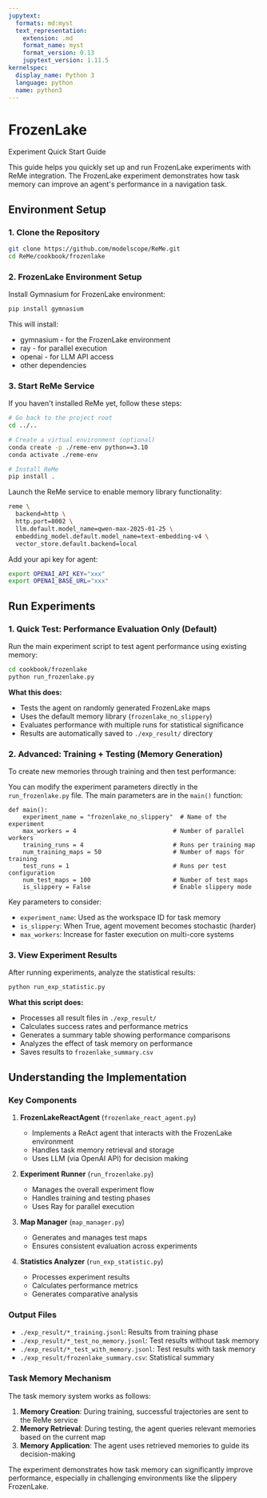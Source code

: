 ```yaml
---
jupytext:
  formats: md:myst
  text_representation:
    extension: .md
    format_name: myst
    format_version: 0.13
    jupytext_version: 1.11.5
kernelspec:
  display_name: Python 3
  language: python
  name: python3
---
```


# FrozenLake 
Experiment Quick Start Guide

This guide helps you quickly set up and run FrozenLake experiments with ReMe integration. The FrozenLake experiment demonstrates how task memory can improve an agent's performance in a navigation task.

## Environment Setup

### 1. Clone the Repository

```bash
git clone https://github.com/modelscope/ReMe.git
cd ReMe/cookbook/frozenlake
```

### 2. FrozenLake Environment Setup

Install Gymnasium for FrozenLake environment:

```bash
pip install gymnasium
```

This will install:
- gymnasium - for the FrozenLake environment
- ray - for parallel execution
- openai - for LLM API access
- other dependencies

### 3. Start ReMe Service

If you haven't installed ReMe yet, follow these steps:
```bash
# Go back to the project root
cd ../..

# Create a virtual environment (optional)
conda create -p ./reme-env python==3.10
conda activate ./reme-env

# Install ReMe
pip install .
```

Launch the ReMe service to enable memory library functionality:

```bash
reme \
  backend=http \
  http.port=8002 \
  llm.default.model_name=qwen-max-2025-01-25 \
  embedding_model.default.model_name=text-embedding-v4 \
  vector_store.default.backend=local
```

Add your api key for agent:
```bash
export OPENAI_API_KEY="xxx"
export OPENAI_BASE_URL="xxx"
```


## Run Experiments

### 1. Quick Test: Performance Evaluation Only (Default)

Run the main experiment script to test agent performance using existing memory:

```bash
cd cookbook/frozenlake
python run_frozenlake.py
```

**What this does:**
- Tests the agent on randomly generated FrozenLake maps
- Uses the default memory library (`frozenlake_no_slippery`)
- Evaluates performance with multiple runs for statistical significance
- Results are automatically saved to `./exp_result/` directory

### 2. Advanced: Training + Testing (Memory Generation)

To create new memories through training and then test performance:

You can modify the experiment parameters directly in the `run_frozenlake.py` file. The main parameters are in the `main()` function:

```{code-cell}
def main():
    experiment_name = "frozenlake_no_slippery"  # Name of the experiment
    max_workers = 4                           # Number of parallel workers
    training_runs = 4                         # Runs per training map
    num_training_maps = 50                    # Number of maps for training
    test_runs = 1                             # Runs per test configuration
    num_test_maps = 100                       # Number of test maps
    is_slippery = False                       # Enable slippery mode
```

Key parameters to consider:
- `experiment_name`: Used as the workspace ID for task memory
- `is_slippery`: When True, agent movement becomes stochastic (harder)
- `max_workers`: Increase for faster execution on multi-core systems

### 3. View Experiment Results

After running experiments, analyze the statistical results:

```bash
python run_exp_statistic.py
```

**What this script does:**
- Processes all result files in `./exp_result/`
- Calculates success rates and performance metrics
- Generates a summary table showing performance comparisons
- Analyzes the effect of task memory on performance
- Saves results to `frozenlake_summary.csv`

## Understanding the Implementation

### Key Components

1. **FrozenLakeReactAgent** (`frozenlake_react_agent.py`)
   - Implements a ReAct agent that interacts with the FrozenLake environment
   - Handles task memory retrieval and storage
   - Uses LLM (via OpenAI API) for decision making

2. **Experiment Runner** (`run_frozenlake.py`)
   - Manages the overall experiment flow
   - Handles training and testing phases
   - Uses Ray for parallel execution

3. **Map Manager** (`map_manager.py`)
   - Generates and manages test maps
   - Ensures consistent evaluation across experiments

4. **Statistics Analyzer** (`run_exp_statistic.py`)
   - Processes experiment results
   - Calculates performance metrics
   - Generates comparative analysis

### Output Files

- `./exp_result/*_training.jsonl`: Results from training phase
- `./exp_result/*_test_no_memory.jsonl`: Test results without task memory
- `./exp_result/*_test_with_memory.jsonl`: Test results with task memory
- `./exp_result/frozenlake_summary.csv`: Statistical summary

### Task Memory Mechanism

The task memory system works as follows:

1. **Memory Creation**: During training, successful trajectories are sent to the ReMe service
2. **Memory Retrieval**: During testing, the agent queries relevant memories based on the current map
3. **Memory Application**: The agent uses retrieved memories to guide its decision-making

The experiment demonstrates how task memory can significantly improve performance, especially in challenging environments like the slippery FrozenLake.